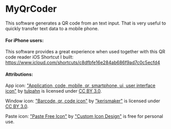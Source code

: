 # MyQrCoder
This software generates a QR code from an text input. That is very useful to quickly transfer text data to a mobile phone.

#### For iPhone users:
This software provides a great experience when used together with this QR code reader iOS Shortcut I built: https://www.icloud.com/shortcuts/c8dfbfe16e284ab686f9ad7c0c5ecfd4

#### Attributions:
App icon:
["Application, code, mobile, qr, smartphone, ui, user interface icon"](https://www.iconfinder.com/icons/6498744/application_code_mobile_qr_smartphone_ui_user_interface_icon) by [tulpahn](https://www.iconfinder.com/tulpahn) is licensed under [CC BY 3.0](https://creativecommons.org/licenses/by/3.0/).

Window icon:
["Barcode, qr, code icon"](https://www.iconfinder.com/icons/7067496/barcode_qr_code_icon) by ["kerismaker"](https://www.iconfinder.com/kerismaker) is licensed under [CC BY 3.0](https://creativecommons.org/licenses/by/3.0/).

Paste icon:
["Paste Free Icon"](https://icon-icons.com/icon/paste/24880) by ["Custom Icon Design"](https://icon-icons.com/users/GIOBHBryLt4Vle94vlbiH/icon-sets/) is free for personal use.
